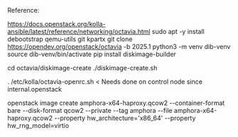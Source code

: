 Reference: 

https://docs.openstack.org/kolla-ansible/latest/reference/networking/octavia.html
sudo apt -y install debootstrap qemu-utils git kpartx
git clone https://opendev.org/openstack/octavia -b 2025.1
python3 -m venv dib-venv
source dib-venv/bin/activate
pip install diskimage-builder

cd octavia/diskimage-create
./diskimage-create.sh

. /etc/kolla/octavia-openrc.sh < Needs done on control node since internal.openstack


openstack image create amphora-x64-haproxy.qcow2 --container-format bare --disk-format qcow2 --private --tag amphora --file amphora-x64-haproxy.qcow2 --property hw_architecture='x86_64' --property hw_rng_model=virtio

